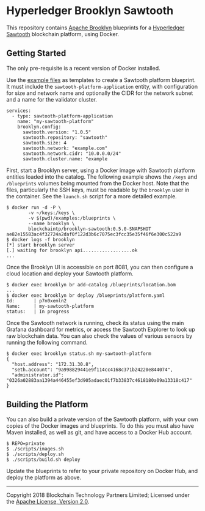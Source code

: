 Hyperledger Brooklyn Sawtooth
=============================

This repository contains [Apache Brooklyn](https://brooklyn.apache.org/) blueprints for a [Hyperledger Sawtooth](https://github.com/hyperledger/sawtooth-core) blockchain platform, using Docker.

## Getting Started

The only pre-requisite is a recent version of Docker installed.

Use the [example files](./examples) as templates to create a Sawtooth platform blueprint. It must include the `sawtooth-platform-application` entity, with configuration for size and network name and optionally the CIDR for the network subnet and a name for the validator cluster.

    services:
      - type: sawtooth-platform-application
        name: "my-sawtooth-platform"
        brooklyn.config:
          sawtooth.version: "1.0.5"
          sawtooth.repository: "sawtooth"
          sawtooth.size: 4
          sawtooth.network: "example.com"
          sawtooth.network.cidr: "10.0.0.0/24"
          sawtooth.cluster.name: "example

First, start a Brooklyn server, using a Docker image with Sawtooth platform entities loaded into the catalog. The following example shows the `/keys` and `/blueprints` volumes being mounted from the Docker host. Note that the files, particularly the SSH keys, must be readable by the `brooklyn` user in the container. See the `launch.sh` script for a more detailed example.

    $ docker run -d -P \
            -v ~/keys:/keys \
            -v $(pwd)/examples:/blueprints \
            --name brooklyn \
            blockchaintp/brooklyn-sawtooth:0.5.0-SNAPSHOT
    ae82e15583ac4f32724a2daf0f122d3b6c7075ec3fcc35e35f46f6e300c522a9
    $ docker logs -f brooklyn
    [*] start brooklyn server
    [.] waiting for brooklyn api..................ok
    ...

Once the Brooklyn UI is accessible on port 8081, you can then configure a cloud location and deploy your Sawtooth platform.

    $ docker exec brooklyn br add-catalog /blueprints/location.bom
    ...
    $ docker exec brooklyn br deploy /blueprints/platform.yaml
    Id:       | p7n0xemln2
    Name:     | my-sawtooth-platform
    status:   | In progress

Once the Sawtooth network is running, check its status using the main Grafana dashboard for metrics, or access the Sawtooth Explorer to look up raw blockchain data. You can also check the values of various sensors by running the following command.

    $ docker exec brooklyn status.sh my-sawtooth-platform
    {
      "host.address": "172.31.30.8",
      "seth.account": "9a998829441e9f114cc4168c371b24220e844074",
      "administrator.id": "0326a02883aa1394a446455ef3d905adaec01f7b33837c4618180a09a13318c417"
    }

## Building the Platform

You can also build a private version of the Sawtooth platform, with your own copies of the Docker images and blueprints. To do this you must also have Maven installed, as well as git, and have access to a Docker Hub account.

    $ REPO=private
    $ ./scripts/images.sh
    $ ./scripts/deploy.sh
    $ ./scripts/build.sh deploy

Update the blueprints to refer to your private repository on Docker Hub, and deploy the platform as above.

---
Copyright 2018 Blockchain Technology Partners Limited; Licensed under the [Apache License, Version 2.0](./LICENSE).
